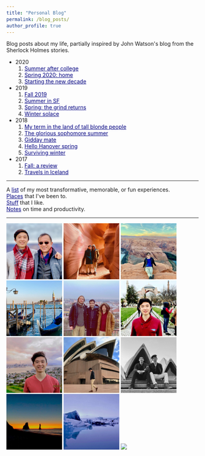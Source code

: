 ```yaml
---
title: "Personal Blog"
permalink: /blog_posts/
author_profile: true
---
```


Blog posts about my life, partially inspired by John Watson's blog from the Sherlock Holmes stories.

* 2020
	1. <a href="https://jasonwei20.github.io/posts/2020/9/blog-post-14/" style="color:navy" target="_blank">Summer after college</a>
	1. <a href="https://jasonwei20.github.io/posts/2020/6/blog-post-13/" style="color:navy" target="_blank">Spring 2020: home</a>
	1. <a href="https://jasonwei20.github.io/posts/2020/3/blog-post-12/" style="color:navy" target="_blank">Starting the new decade</a>
* 2019
	1. <a href="https://jasonwei20.github.io/posts/2019/12/blog-post-10/" style="color:navy" target="_blank">Fall 2019</a>
	1. <a href="https://jasonwei20.github.io/posts/2019/9/blog-post-9/" style="color:navy" target="_blank">Summer in SF</a>
	1. <a href="https://jasonwei20.github.io/posts/2019/6/blog-post-9/" style="color:navy" target="_blank">Spring: the grind returns</a>
	1. <a href="https://jasonwei20.github.io/posts/2019/3/blog-post-8/" style="color:navy" target="_blank">Winter solace</a>
* 2018
	1. <a href="https://jasonwei20.github.io/posts/2018/12/blog-post-7/" style="color:navy" target="_blank">My term in the land of tall blonde people</a>
	1. <a href="https://jasonwei20.github.io/posts/2018/9/blog-post-6/" style="color:navy" target="_blank">The glorious sophomore summer</a>
	1. <a href="https://jasonwei20.github.io/posts/2018/6/blog-post-5/" style="color:navy" target="_blank">Gidday mate</a>
	1. <a href="https://jasonwei20.github.io/posts/2018/6/blog-post-4/" style="color:navy" target="_blank">Hello Hanover spring</a>
	1. <a href="https://jasonwei20.github.io/posts/2018/2/blog-post-3/" style="color:navy" target="_blank">Surviving winter</a>
* 2017
	1. <a href="https://jasonwei20.github.io/posts/2018/1/blog-post-2/" style="color:navy" target="_blank">Fall: a review</a>
	1. <a href="https://jasonwei20.github.io/posts/2017/12/blog-post-1/" style="color:navy" target="_blank">Travels in Iceland</a>

------

A <a href="https://jasonwei20.github.io/life_experiences/" style="color:navy">list</a> of my most transformative, memorable, or fun experiences.  
<a href="https://jasonwei20.github.io/places_ive_been/" style="color:navy">Places</a> that I've been to.  
<a href="https://jasonwei20.github.io/stuff_i_like/" style="color:navy">Stuff</a> that I like.  
<a href="https://jasonwei20.github.io/principles/" style="color:navy">Notes</a> on time and productivity.  

------

<img src="/images/grand_canyon.jpg" width="29%">
<img src="/images/antelope_canyon.jpg" width="29%">
<img src="/images/horseshoe_bend.jpg" width="29%">
<img src="/images/dtu/venice_gondola.jpg" width="29%">
<img src="/images/dtu/vilnius.jpg" width="29%">
<img src="/images/dtu/hagia.jpg" width="29%">
<img src="/images/personal_anz_1.jpg" width="29%">
<img src="/images/personal_anz_2.jpg" width="29%">
<img src="/images/personal_anz_3.jpg" width="29%">
<img src="/images/personal_iceland_1.jpg" width="29%">
<img src="/images/personal_iceland_2.jpg" width="29%">
<img src="/images/personal_iceland_3.jpg" width="29%">

